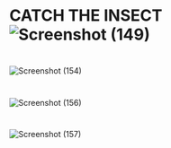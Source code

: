 # CATCH THE INSECT![Screenshot (149)](https://user-images.githubusercontent.com/71749153/141251399-64fb5cec-4a39-47cc-a368-5af41bc4b102.png)
# 
![Screenshot (154)](https://user-images.githubusercontent.com/71749153/141252392-be7dc792-647e-4f92-a857-21a7c9ee555c.png)
#
![Screenshot (156)](https://user-images.githubusercontent.com/71749153/141252515-a895082d-bf97-432e-b92e-14f37daad004.png)
#
![Screenshot (157)](https://user-images.githubusercontent.com/71749153/141252570-fb298b55-95e6-4c23-976e-1c18626a4158.png)
